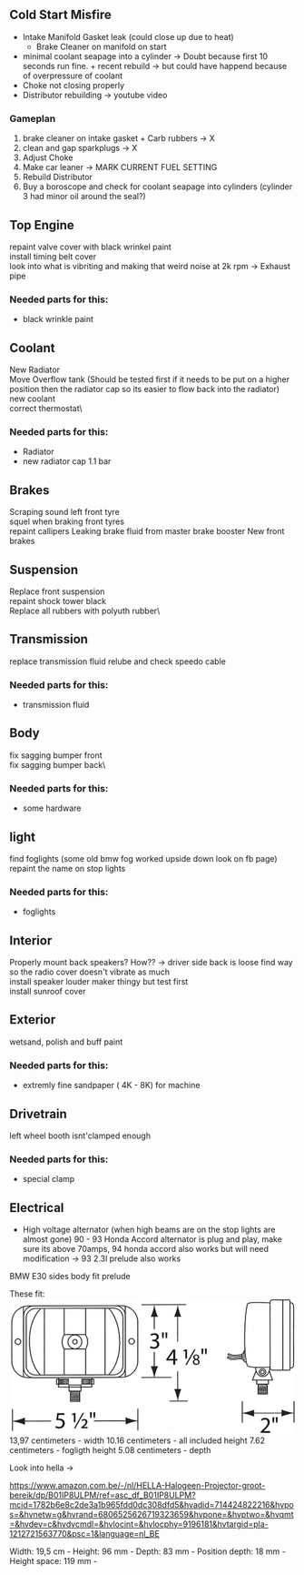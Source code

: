 
## Cold Start Misfire
- Intake Manifold Gasket leak (could close up due to heat)
    - Brake Cleaner on manifold on start
- minimal coolant seapage into a cylinder -> Doubt because first 10 seconds run fine. + recent rebuild -> but could have happend because of overpressure of coolant
- Choke not closing properly
- Distributor rebuilding -> youtube video

### Gameplan
1) brake cleaner on intake gasket + Carb rubbers -> X
2) clean and gap sparkplugs -> X
3) Adjust Choke
4) Make car leaner -> MARK CURRENT FUEL SETTING
5) Rebuild Distributor
6) Buy a boroscope and check for coolant seapage into cylinders (cylinder 3 had minor  oil around the seal?)

## Top Engine
repaint valve cover with black wrinkel paint\
install timing belt cover\
look into what is vibriting and making that weird noise at 2k rpm -> Exhaust pipe

### Needed parts for this:
- black wrinkle paint

## Coolant
New Radiator\
Move Overflow tank (Should be tested first if it needs to be put on a higher position then the radiator cap so its easier to flow back into the radiator)\
new coolant\
correct thermostat\

### Needed parts for this:
- Radiator
- new radiator cap 1.1 bar

## Brakes
Scraping sound left front tyre\
squel when braking front tyres\
repaint callipers
Leaking brake fluid from master brake booster
New front brakes


## Suspension
Replace front suspension\
repaint shock tower black\
Replace all rubbers with polyuth rubber\


## Transmission
replace transmission fluid
relube and check speedo cable

### Needed parts for this:
- transmission fluid

## Body
fix sagging bumper front\
fix sagging bumper back\

### Needed parts for this:
- some hardware

## light
find foglights (some old bmw fog worked upside down look on fb page)\
repaint the name on stop lights

### Needed parts for this:
- foglights

## Interior
Properly mount back speakers? How?? -> driver side back is loose
find way so the radio cover doesn't vibrate as much\
install speaker louder maker thingy but test first\
install sunroof cover

## Exterior
wetsand, polish and buff paint

### Needed parts for this:
- extremly fine sandpaper ( 4K - 8K) for machine 

## Drivetrain
left wheel booth isnt'clamped enough


### Needed parts for this:
- special clamp

## Electrical
- High voltage alternator (when high beams are on the stop lights are almost gone) 90 - 93 Honda Accord alternator is plug and play, make sure its above 70amps, 94 honda accord also works but will need modification -> 93 2.3l prelude also works



BMW E30 sides body fit prelude

These fit:
![alt text](image.png)
13,97 centimeters - width
10.16 centimeters - all included height
7.62 centimeters -  fogligth height
5.08 centimeters - depth


Look into hella ->


https://www.amazon.com.be/-/nl/HELLA-Halogeen-Projector-groot-bereik/dp/B01IP8ULPM/ref=asc_df_B01IP8ULPM?mcid=1782b6e8c2de3a1b965fdd0dc308dfd5&hvadid=714424822216&hvpos=&hvnetw=g&hvrand=6806525626719323659&hvpone=&hvptwo=&hvqmt=&hvdev=c&hvdvcmdl=&hvlocint=&hvlocphy=9196181&hvtargid=pla-1212721563770&psc=1&language=nl_BE

Width: 19,5 cm - 
Height: 96 mm - 
Depth: 83 mm - 
Position depth: 18 mm -
Height space: 119 mm -